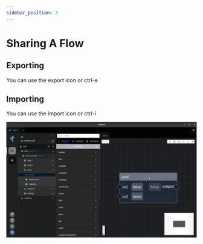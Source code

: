 ```yaml
---
sidebar_position: 3
---
```


# Sharing A Flow

## Exporting
You can use the export icon or ctrl-e


## Importing
You can use the import icon or ctrl-i



![max800px](img/import-export.gif)